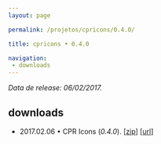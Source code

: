 ```yaml
---
layout: page

permalink: /projetos/cpricons/0.4.0/

title: cpricons • 0.4.0

navigation:
 - downloads
---
```


*Data de release: 06/02/2017.*  

## downloads

- <i class="far fa-calendar-alt"></i> 2017.02.06 • CPR Icons (*0.4.0*). <i class="fas fa-download"></i> [[zip](/assets/downloads/projects/cpricons/0ec2c828763b52bc3f29c616355dedfb.zip)] [[url](https://edcaraujo.com/demo/cpricons/?v=0.4.0)]

